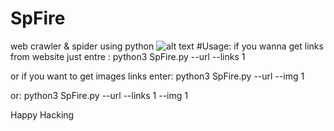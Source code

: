 # SpFire
web crawler &amp; spider using python
![alt text](https://github.com/mohamed1lar/SpFire/blob/master/spfire.png)
#Usage:
if you wanna get links from website just entre :
python3 SpFire.py --url <target link> --links 1

or if you want to get images links enter:
python3 SpFire.py --url <target link> --img 1

or:
python3 SpFire.py --url <target link> --links 1 --img 1

Happy Hacking
